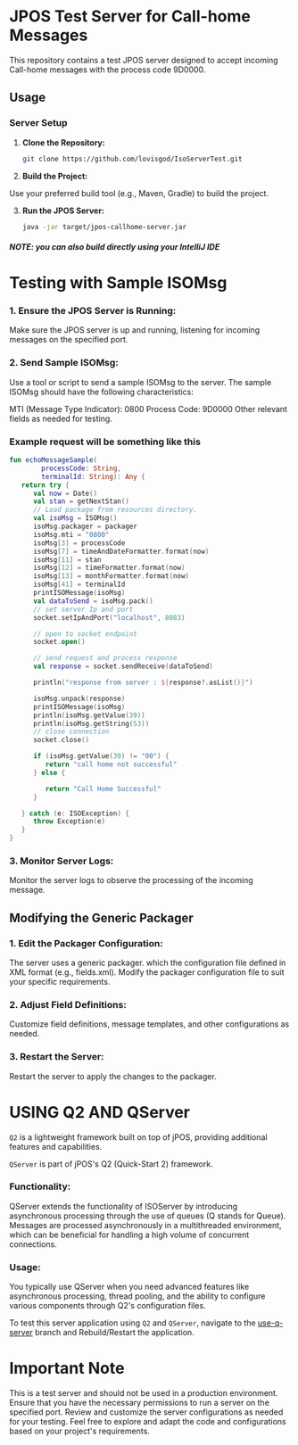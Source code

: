 # JPOS Test Server for Call-home Messages

This repository contains a test JPOS server designed to accept incoming Call-home messages with the process code 9D0000.

## Usage

### Server Setup

1. **Clone the Repository:**
   ```sh
   git clone https://github.com/lovisgod/IsoServerTest.git

2. **Build the Project:**

Use your preferred build tool (e.g., Maven, Gradle) to build the project.

3. **Run the JPOS Server:**
   ```sh
   java -jar target/jpos-callhome-server.jar
##### NOTE: you can also build directly using your IntelliJ IDE

# Testing with Sample ISOMsg

### 1. Ensure the JPOS Server is Running:

Make sure the JPOS server is up and running, listening for incoming messages on the specified port.

### 2. Send Sample ISOMsg:

Use a tool or script to send a sample ISOMsg to the server. The sample ISOMsg should have the following characteristics:

MTI (Message Type Indicator): 0800
Process Code: 9D0000
Other relevant fields as needed for testing.

### Example request will be something like this

```kotlin
fun echoMessageSample(
        processCode: String,
        terminalId: String): Any {
   return try {
      val now = Date()
      val stan = getNextStan()
      // Load package from resources directory.
      val isoMsg = ISOMsg()
      isoMsg.packager = packager
      isoMsg.mti = "0800"
      isoMsg[3] = processCode
      isoMsg[7] = timeAndDateFormatter.format(now)
      isoMsg[11] = stan
      isoMsg[12] = timeFormatter.format(now)
      isoMsg[13] = monthFormatter.format(now)
      isoMsg[41] = terminalId
      printISOMessage(isoMsg)
      val dataToSend = isoMsg.pack()
      // set server Ip and port
      socket.setIpAndPort("localhost", 8083)

      // open to socket endpoint
      socket.open()

      // send request and process response
      val response = socket.sendReceive(dataToSend)

      println("response from server : ${response?.asList()}")

      isoMsg.unpack(response)
      printISOMessage(isoMsg)
      println(isoMsg.getValue(39))
      println(isoMsg.getString(53))
      // close connection
      socket.close()

      if (isoMsg.getValue(39) != "00") {
         return "call home not successful"
      } else {

         return "Call Home Successful"
      }

   } catch (e: ISOException) {
      throw Exception(e)
   }
}
```

### 3. Monitor Server Logs:

Monitor the server logs to observe the processing of the incoming message.

## Modifying the Generic Packager

### 1. Edit the Packager Configuration:

The server uses a generic packager. which the configuration file defined in XML format (e.g., fields.xml). Modify the  packager configuration file to suit your specific requirements.

### 2. Adjust Field Definitions:

Customize field definitions, message templates, and other configurations as needed.

### 3. Restart the Server:

Restart the server to apply the changes to the packager.

# USING Q2 AND QServer

`Q2` is a lightweight framework built on top of jPOS, providing additional features and capabilities.

`QServer` is part of jPOS's Q2 (Quick-Start 2) framework.

### Functionality:

QServer extends the functionality of ISOServer by introducing asynchronous processing through the use of queues (Q stands for Queue).
Messages are processed asynchronously in a multithreaded environment, which can be beneficial for handling a high volume of concurrent connections.

### Usage:

You typically use QServer when you need advanced features like asynchronous processing, thread pooling, and the ability to configure various components through Q2's configuration files.

To test this server application using `Q2` and `QServer`, navigate to the [use-q-server](https://github.com/lovisgod/IsoServerTest/tree/use-q-server) branch and Rebuild/Restart the application.

# Important Note

This is a test server and should not be used in a production environment.
Ensure that you have the necessary permissions to run a server on the specified port.
Review and customize the server configurations as needed for your testing.
Feel free to explore and adapt the code and configurations based on your project's requirements.